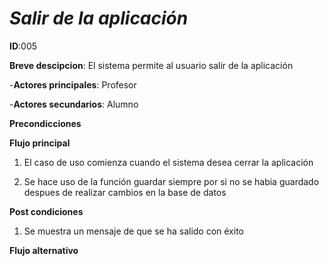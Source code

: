# *Salir de la aplicación*

**ID**:005

**Breve descipcion**: El sistema permite al usuario salir de la aplicación

-**Actores principales**: Profesor

-**Actores secundarios**: Alumno

**Precondicciones**

 

**Flujo principal**

1. El caso de uso comienza cuando el sistema desea cerrar la aplicación

2. Se hace uso de la función guardar siempre por si no se habia guardado despues de realizar cambios en la base de datos

**Post condiciones**

1. Se muestra un mensaje de que se ha salido con éxito

**Flujo alternativo**
